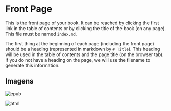 # Front Page

This is the front page of your book. It can be reached by clicking the first link in the table of contents or by clicking the title of the book (on any page). This file must be named `index.md`.

The first thing at the beginning of each page (including the front page) should be a heading (represented in markdown by `# Title`). This heading will be used in the table of contents and the page title (on the browser tab). If you do not have a heading on the page, we will use the filename to generate this information.

## Imagens

![epub](/https://app.box.com/s/zwyp14gtdj3aos46ijtzajn5s49c9gee)

![html](/https://www.dropbox.com/s/x2w4ga3t0a0s4a5/html.png?dl=0)